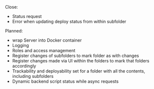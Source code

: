 Close:
* Status request
* Error when updating deploy status from within subfolder


Planned:
* wrap Server into Docker container
* Logging
* Roles and access management
* Register changes of subfolders to mark folder as with changes
* Register changes made via UI within the folders to mark that folders accordingly
* Trackability and deployability set for a folder with all the contents, including subfolders
* Dynamic backend script status while async requests